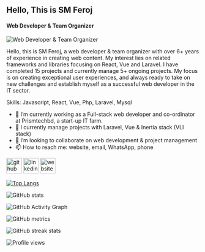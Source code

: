 ## Hello, This is SM Feroj
####  Web Developer & Team Organizer
![ Web Developer & Team Organizer]( )

Hello, this is SM Feroj, a web developer & team organizer with over 6+ years of experience in creating web content. My interest lies on related frameworks and libraries focusing on React, Vue and Laravel. I have completed 15 projects and currently manage 5+ ongoing projects. My focus is on creating exceptional user experiences, and always ready to take on new challenges and establish myself as a successful web developer in the IT sector.

Skills: Javascript, React, Vue, Php, Laravel, Mysql

- 🔭 I’m currently working as a Full-stack web developer and co-ordinator at Prismtechbd, a start-up IT farm. 
- 🌱 I currently manage projects with Laravel, Vue & Inertia stack (VLI stack) 
- 👯 I’m looking to collaborate on web development & project management 
- 📫 How to reach me: website, email, WhatsApp, phone 


[<img src='https://cdn.jsdelivr.net/npm/simple-icons@3.0.1/icons/github.svg' alt='github' height='40'>](https://github.com/smferoj)  [<img src='https://cdn.jsdelivr.net/npm/simple-icons@3.0.1/icons/linkedin.svg' alt='linkedin' height='40'>](https://www.linkedin.com/in/sm-feroj-94b300249//)  [<img src='https://cdn.jsdelivr.net/npm/simple-icons@3.0.1/icons/icloud.svg' alt='website' height='40'>](www.smferoj.com)  

[![Top Langs](https://github-readme-stats.vercel.app/api/top-langs/?username=smferoj)](https://github.com/anuraghazra/github-readme-stats)

![GitHub stats](https://github-readme-stats.vercel.app/api?username=smferoj&show_icons=true&count_private=true)  

![GitHub Activity Graph](https://activity-graph.herokuapp.com/graph?username=smferoj)  

![GitHub metrics](https://metrics.lecoq.io/smferoj)  

![GitHub streak stats](https://streak-stats.demolab.com/?user=smferoj)  

![Profile views](https://gpvc.arturio.dev/smferoj)  
